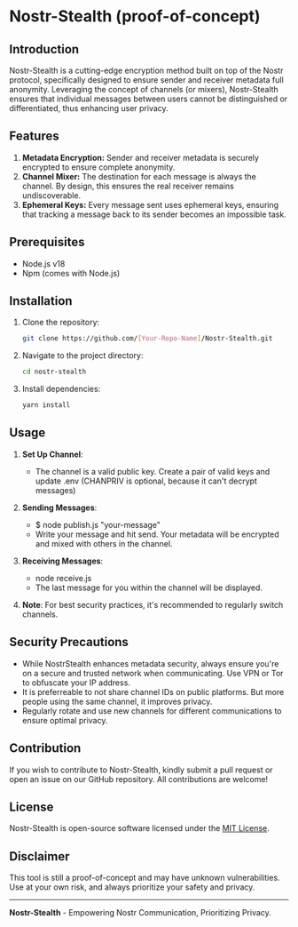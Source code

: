 # Nostr-Stealth (proof-of-concept)

## Introduction

Nostr-Stealth is a cutting-edge encryption method built on top of the Nostr protocol, specifically designed to ensure sender and receiver metadata full anonymity. Leveraging the concept of channels (or mixers), Nostr-Stealth ensures that individual messages between users cannot be distinguished or differentiated, thus enhancing user privacy.

## Features

1. **Metadata Encryption:** Sender and receiver metadata is securely encrypted to ensure complete anonymity.
2. **Channel Mixer:** The destination for each message is always the channel. By design, this ensures the real receiver remains undiscoverable.
3. **Ephemeral Keys:** Every message sent uses ephemeral keys, ensuring that tracking a message back to its sender becomes an impossible task.

## Prerequisites

- Node.js v18
- Npm (comes with Node.js)

## Installation

1. Clone the repository:
   ```bash
   git clone https://github.com/[Your-Repo-Name]/Nostr-Stealth.git
   ```

2. Navigate to the project directory:
   ```bash
   cd nostr-stealth
   ```

3. Install dependencies:
   ```bash
   yarn install
   ```

## Usage

1. **Set Up Channel**:
   - The channel is a valid public key. Create a pair of valid keys and update .env (CHANPRIV is optional, because it can't decrypt messages)

2. **Sending Messages**:
   - $ node publish.js "your-message"
   - Write your message and hit send. Your metadata will be encrypted and mixed with others in the channel.

1. **Receiving Messages**:
   - node receive.js
   - The last message for you within the channel will be displayed.

2. **Note**: For best security practices, it's recommended to regularly switch channels.

## Security Precautions

- While NostrStealth enhances metadata security, always ensure you're on a secure and trusted network when communicating. Use VPN or Tor to obfuscate your IP address.
- It is preferreable to not share channel IDs on public platforms. But more people using the same channel, it improves privacy.
- Regularly rotate and use new channels for different communications to ensure optimal privacy.

## Contribution

If you wish to contribute to Nostr-Stealth, kindly submit a pull request or open an issue on our GitHub repository. All contributions are welcome!

## License

Nostr-Stealth is open-source software licensed under the [MIT License](https://opensource.org/licenses/MIT).

## Disclaimer

This tool is still a proof-of-concept and may have unknown vulnerabilities. Use at your own risk, and always prioritize your safety and privacy.

---

**Nostr-Stealth** - Empowering Nostr Communication, Prioritizing Privacy.